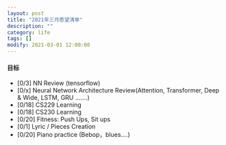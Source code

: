 ```yaml
---
layout: post
title: "2021年三月愿望清单"
description: ""
category: life
tags: []
modify: 2021-03-01 12:00:00
---
```



#### 目标

+ [0/3] NN Review (tensorflow)
+ [0/x] Neural Network Architecture Review(Attention, Transformer, Deep & Wide, LSTM, GRU .......)
+ [0/18] CS229 Learning
+ [0/18] CS230 Learning
+ [0/20] Fitness: Push Ups, Sit ups
+ [0/1] Lyric / Pieces Creation
+ [0/20] Piano practice (Bebop，blues....)
